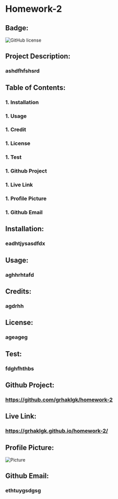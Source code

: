 

# Homework-2

## Badge:
![*GitHub license*](https://img.shields.io/badge/license-GPL3.0-blue.svg)

## Project Description:
### ashdfhfshsrd

## Table of Contents:
### 1. Installation
### 1. Usage
### 1. Credit
### 1. License
### 1. Test
### 1. Github Project
### 1. Live Link
### 1. Profile Picture
### 1. Github Email

## Installation:
### eadhtjysasdfdx

## Usage:
### aghhrhtafd

## Credits:
### agdrhh

## License:
### ageageg

## Test:
### fdghfhthbs

## Github Project: 
### https://github.com/grhaklgk/homework-2

## Live Link: 
### https://grhaklgk.github.io/homework-2/

## Profile Picture: 
![*Picture*](jtjyjgefafa)

## Github Email: 
### ethtuygsdgsg
